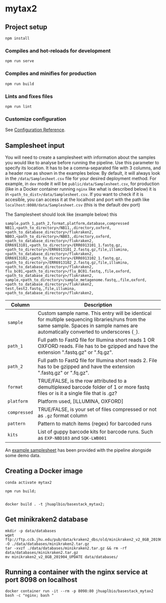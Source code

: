 # mytax2

## Project setup
```
npm install
```

### Compiles and hot-reloads for development
```
npm run serve
```

### Compiles and minifies for production
```
npm run build
```

### Lints and fixes files
```
npm run lint
```

### Customize configuration
See [Configuration Reference](https://cli.vuejs.org/config/).



## Samplesheet input

You will need to create a samplesheet with information about the samples you would like to analyse before running the pipeline. Use this parameter to specify its location. It has to be a comma-separated file with 3 columns, and a header row as shown in the examples below. By default, it will always look in the `/data/Samplesheet.csv` file for your desired deployment method. For example, in `dev` mode it will be `public/data/Samplesheet.csv`, for production (like in a Docker container running `nginx` like what is described below) it is in `<path_to_dist>/data/Samplesheet.csv`. If you want to check if it is accesible, you can access it at the localhost and port with the path like `localhost:8080/data/Samplesheet.csv` (this is the default dev port)

The Samplesheet should look like (example below) this

```console
sample,path_1,path_2,format,platform,database,compressed
NB11,<path_to_directory>/NB11,,directory,oxford,<path_to_database_directory>/flukraken2,
NB03,<path_to_directory>/NB03,,directory,oxford,<path_to_database_directory>/flukraken2,
ERR6913101,<path_to_directory>/ERR6913101_1.fastq.gz,<path_to_directory>/ERR6913101_2.fastq.gz,file,illumina,<path_to_database_directory>/flukraken2,
ERR6913102,<path_to_directory>/ERR6913102_1.fastq.gz,<path_to_directory>/ERR6913102_2.fastq.gz,file,illumina,<path_to_database_directory>/flukraken2,
flu_bc01,<path_to_directory>/flu_BC01.fastq,,file,oxford,<path_to_database_directory>/flukraken2,
sample,<path_to_directory>/sample_metagenome.fastq,,file,oxford,<path_to_database_directory>/flukraken2,
test,test2.fastq,,file,illumina,<path_to_database_directory>/flukraken2,
```



| Column     | Description                                                                                                                                                                            |
| ---------  | -------------------------------------------------------------------------------------------------------------------------------------------------------------------------------------- |
| `sample`   | Custom sample name. This entry will be identical for multiple sequencing libraries/runs from the same sample. Spaces in sample names are automatically converted to underscores (`_`). |
| `path_1`  | Full path to FastQ file for Illumina short reads 1 OR OXFORD reads. File has to be gzipped and have the extension ".fastq.gz" or ".fq.gz".                                             |
| `path_2`  | Full path to FastQ file for Illumina short reads 2. File has to be gzipped and have the extension ".fastq.gz" or ".fq.gz".                                                             |
| `format`  | TRUE/FALSE, is the row attributed to a demultiplexed barcode folder of 1 or more fastq files or is it a single file that is .gz?                                                       |
| `platform` | Platform used, [ILLUMINA, OXFORD]                                                            |
| `compressed`     | TRUE/FALSE, is your set of files compressed or not as `.gz` format column                                                                                       |
| `pattern` | Pattern to match items (regex) for barcoded runs                                              |
| `kits` | List of guppy barcode kits for barcode runs. Such as `EXP-NBD103` and   `SQK-LWB001`                                          |

An [example samplesheet](../examples/Samplesheet.csv) has been provided with the pipeline alongside some demo data.

## Creating a Docker image

```
conda activate mytax2

npm run build;


docker build . -t jhuaplbio/basestack_mytax2; 

```

## Get minikraken2 database

```
mkdir -p data/databases
wget ftp://ftp.ccb.jhu.edu/pub/data/kraken2_dbs/old/minikraken2_v2_8GB_201904.tgz -O ./data/databases/minikraken2.tar.gz 
tar -xvzf ./data/databases/minikraken2.tar.gz && rm -rf data/databases/minikraken2.tar.gz
mv minikraken2_v2_8GB_201904_UPDATE data/databases/
```


## Running a container with the nginx service at port 8098 on localhost

```
docker container run -it --rm -p 8098:80 jhuaplbio/basestack_mytax2  bash -c "nginx; bash "
```

